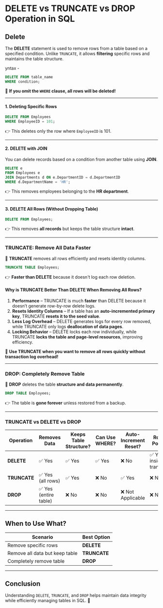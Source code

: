 # DELETE vs TRUNCATE vs DROP Operation in SQL

## Delete
The **DELETE** statement is used to remove rows from a table based on a specified condition. Unlike `TRUNCATE`, it allows **filtering** specific rows and maintains the table structure.

yntax -
```sql
DELETE FROM table_name
WHERE condition;
```

🔹 **If you omit the `WHERE` clause, all rows will be deleted!**

---

#### 1. Deleting Specific Rows

```sql
DELETE FROM Employees
WHERE EmployeeID = 101;
```
👉 This deletes only the row where `EmployeeID` is 101.

---

#### 2. DELETE with JOIN

You can delete records based on a condition from another table using **JOIN**.

```sql
DELETE e
FROM Employees e
JOIN Departments d ON e.DepartmentID = d.DepartmentID
WHERE d.DepartmentName = 'HR';
```
👉 This removes employees belonging to the **HR department**.

---

#### 3. DELETE All Rows (Without Dropping Table)

```sql
DELETE FROM Employees;
```
👉 This removes **all records** but keeps the table structure **intact**.

---

### TRUNCATE: Remove All Data Faster
🔹 **TRUNCATE** removes all rows efficiently and resets identity columns.

```sql
TRUNCATE TABLE Employees;
```
👉 **Faster than DELETE** because it doesn't log each row deletion.

#### Why is TRUNCATE Better Than DELETE When Removing All Rows?
1. **Performance** – TRUNCATE is much **faster** than DELETE because it doesn’t generate row-by-row delete logs.
2. **Resets Identity Columns** – If a table has an **auto-incremented primary key**, TRUNCATE **resets it to the seed value**.
3. **Less Log Overhead** – DELETE generates logs for every row removed, while TRUNCATE only logs **deallocation of data pages**.
4. **Locking Behavior** – DELETE locks each row individually, while TRUNCATE **locks the table and page-level resources**, improving efficiency.

🔹 **Use TRUNCATE when you want to remove all rows quickly without transaction log overhead!**

---

### DROP: Completely Remove Table
🔹 **DROP** deletes the table **structure and data permanently**.

```sql
DROP TABLE Employees;
```
👉 The table is **gone forever** unless restored from a backup.


---

### TRUNCATE vs DELETE vs DROP

| Operation  | Removes Data | Keeps Table Structure? | Can Use WHERE? | Auto-Increment Reset? | Rollback Possible? |
|------------|------------|----------------------|----------------|------------------|----------------|
| **DELETE** | ✅ Yes | ✅ Yes | ✅ Yes | ❌ No | ✅ Yes (if inside a transaction) |
| **TRUNCATE** | ✅ Yes (all rows) | ✅ Yes | ❌ No | ✅ Yes | ❌ No |
| **DROP** | ✅ Yes (entire table) | ❌ No | ❌ No | ❌ Not Applicable | ❌ No |

---

## When to Use What?
| Scenario | Best Option |
|----------|------------|
| Remove specific rows | **DELETE** |
| Remove all data but keep table | **TRUNCATE** |
| Completely remove table | **DROP** |

---

## Conclusion
Understanding `DELETE`, `TRUNCATE`, and `DROP` helps maintain data integrity while efficiently managing tables in SQL. 🚀
